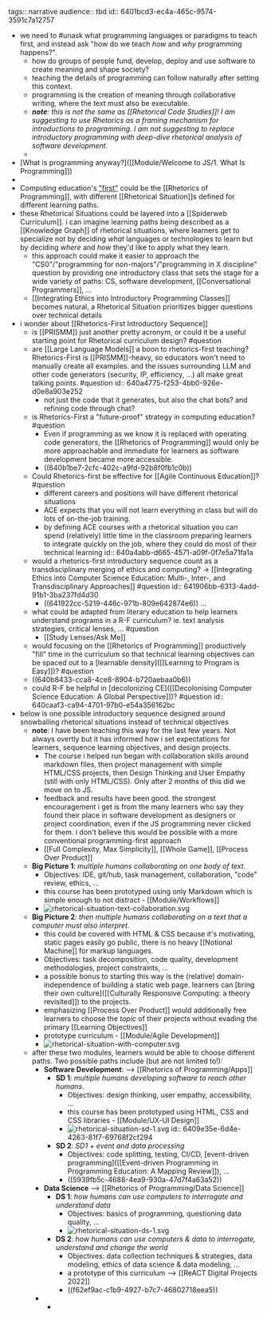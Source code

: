 tags:: narrative
audience:: tbd
id:: 6401bcd3-ec4a-465c-9574-3591c7a12757

- we need to #unask what programming languages or paradigms to teach first, and instead ask "how do we teach _how_ and _why_ programming happens?".
	- how do groups of people fund, develop, deploy and use software to create meaning and shape society?
	- teaching the details of programming can follow naturally after setting this context.
	- programming is the creation of meaning through collaborative writing, where the text must also be executable.
	- _**note**: this is not the same as [[Rhetorical Code Studies]]! I am suggesting to use Rhetorics as a framing mechanism for introductions to programming. I am not suggesting to replace introductory programming with deep-dive rhetorical analysis of software development._
	-
- [What is programming anyway?]([[Module/Welcome to JS/1. What Is Programming]])
-
- Computing education's ["first"](((63f60cad-216a-41dd-9343-53e4640ebb3a))) could be the [[Rhetorics of Programming]], with different [[Rhetorical Situation]]s defined for different learning paths.
- these Rhetorical Situations could be layered into a [[Spiderweb Curriculum]].  i can imagine learning paths being described as a [[Knowledge Graph]] of rhetorical situations, where learners get to specialize not by deciding _what_ languages or technologies to learn but by deciding _where_ and _how_ they'd like to apply what they learn.
	- this approach could make it easier to approach the "CS0"/"programming for non-majors"/"programming in X discipline" question by providing one introductory class that sets the stage for a wide variety of paths: CS, software development, [[Conversational Programmers]], ...
	- [[Integrating Ethics into Introductory Programming Classes]] becomes natural, a Rhetorical Situation prioritizes bigger questions over technical details
- i wonder about [[Rhetorics-First Introductory Sequence]]
	- is [[PRISMM]] just another pretty acronym, or could it be a useful starting point for Rhetorical curriculum design? #question
	- are [[Large Language Models]] a boon to rhetorics-first teaching?  Rhetorics-First is [[PRISMM]]-heavy, so educators won't need to manually create all examples. and the issues surrounding LLM and other code generators (security, IP, efficiency, ...) all make great talking points.   #question
	  id:: 640a4775-f253-4bb0-926e-d0e8a903e252
		- not just the code that it generates, but also the chat bots? and refining code through chat?
	- is Rhetorics-First a "future-proof" strategy in computing education? #question
		- Even if programming as we know it is replaced with operating code generators, the [[Rhetorics of Programming]] would only be more approachable and immediate for learners as software development became more accessible.
		- ((640b1be7-2cfc-402c-a9fd-92b8f0fb1c0b))
	- Could Rhetorics-first be effective for [[Agile Continuous Education]]? #question
		- different careers and positions will have different rhetorical situations
		- ACE expects that you will not learn everything in class but will do lots of on-the-job training.
		- by defining ACE courses with a rhetorical situation you can spend (relatively) little time in the classroom preparing learners to integrate quickly on the job, where they could do most of their technical learning
		  id:: 640a4abb-d665-4571-a09f-0f7e5a71fa1a
	- would a rhetorics-first introductory sequence count as a transdisciplinary merging of ethics and computing? -> [[Integrating Ethics into Computer Science Education: Multi-, Inter-, and Transdisciplinary Approaches]] #question
	  id:: 641906bb-6313-4add-91b1-3ba237fd4d30
		- ((641922cc-5219-446c-971b-809e642874e6)) ...
	- what could be adapted from literary education to help learners understand programs in a R-F curriculum? ie. text analysis strategies, critical lenses, ... #question
		- [[Study Lenses/Ask Me]]
	- would focusing on the [[Rhetorics of Programming]] productively "fill" time in the curriculum so that technical learning objectives can be spaced out to a [learnable density]([[Learning to Program is Easy]])? #question
	- ((640b8433-cca8-4ce8-8904-b720aebaa0b6))
	- could R-F be helpful in [decolonizing CE]([[Decolonising Computer Science Education: A Global Perspective]])? #question
	  id:: 640caaf3-ca94-4701-97b0-e54a356162bc
- below is one possible introductory sequence designed around snowballing rhetorical situations instead of technical objectives
	- **note**: I have been teaching this way for the last few years. Not always overtly but it has informed how i set expectations for learners, sequence learning objectives, and design projects.
		- The course i helped run began with collaboration skills around markdown files, then project management with simple HTML/CSS projects, then Design Thinking and User Empathy (still with only HTML/CSS).  Only after 2 months of this did we move on to JS.
		- feedback and results have been good.  the strongest encouragement i get is from the many learners who say they found their place in software development as designers or project coordination, even if the JS programming never clicked for them. i don't believe this would be possible with a more conventional programming-first approach
		- [[Full Complexity, Max Simplicity]], [[Whole Game]], [[Process Over Product]]
	- **Big Picture 1**: *multiple humans collaborating on one body of text*.
		- Objectives: IDE, git/hub, task management, collaboration, "code" review, ethics, ...
		- this course has been prototyped using only Markdown which is simple enough to not distract - [[Module/Workflows]]
		- ![rhetorical-situation-text-collaboration.svg](../assets/rhetorical-situation-text-collaboration_1678361608787_0.svg)
	- **Big Picture 2**: *then multiple humans collaborating on a text that a computer must also interpret*.
		- this could be covered with HTML & CSS because it's motivating, static pages easily go public, there is no heavy [[Notional Machine]] for markup languages.
		- Objectives: task decomposition, code quality, development methodologies, project constraints, ...
		- a possible bonus to starting this way is the (relative) domain-independence of building a static web page.  learners can [bring their own culture]([[Culturally Responsive Computing: a theory revisited]]) to the projects.
		- emphasizing [[Process Over Product]] would additionally free learners to choose the _topic_ of their projects without evading the primary [[Learning Objectives]]
		- prototype curriculum - [[Module/Agile Development]]
		- ![rhetorical-situation-with-computer.svg](../assets/rhetorical-situation-with-computer_1678362524147_0.svg)
	- after these two modules, learners would be able to choose different paths.  Two possible paths include (but are not limited to!):
		- **Software Development**: --> [[Rhetorics of Programming/Apps]]
			- **SD 1**: *multiple humans developing software to reach other humans*.
				- Objectives: design thinking, user empathy, accessibility, ...
				- this course has been prototyped using HTML, CSS and CSS libraries - [[Module/UX-UI Design]]
				- ![rhetorical-situation-sd-1.svg](../assets/rhetorical-situation-sd-1_1678369642231_0.svg)
				  id:: 6409e35e-6d4e-4263-81f7-69768f2cf294
			- **SD 2**: *SD1 + event and data processing*
				- Objectives: code splitting, testing, CI/CD, [event-driven programming]([[Event-driven Programming in Programming Education: A Mapping Review]]), ...
				- ((5939fb5c-4688-4ea9-930a-47d7f4a63a52))
		- **Data Science** --> [[Rhetorics of Programming/Data Science]]
			- **DS 1**: *how humans can use computers to interrogate and understand data*
				- Objectives: basics of programming, questioning data quality, ...
				- ![rhetorical-situation-ds-1.svg](../assets/rhetorical-situation-ds-1_1678370358112_0.svg)
			- **DS 2**: *how humans can use computers & data to interrogate, understand and change the world*
				- Objectives:  data collection techniques & strategies, data modeling, ethics of data science & data modeling,  ...
				- a prototype of this curriculum --> [[ReACT Digital Projects 2022]]
				- ((f62ef9ac-c1b9-4927-b7c7-46802718eea5))
		-
			-
